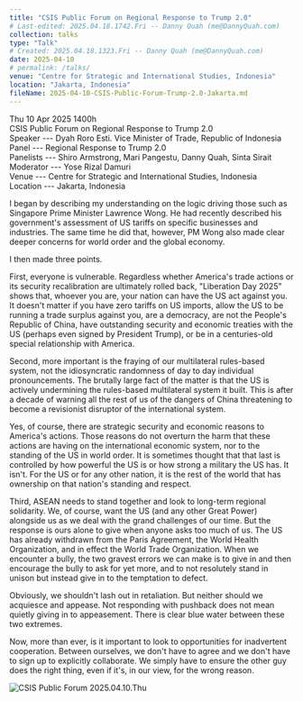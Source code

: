 ```yaml
---
title: "CSIS Public Forum on Regional Response to Trump 2.0"
# Last-edited: 2025.04.18.1742.Fri -- Danny Quah (me@DannyQuah.com)
collection: talks
type: "Talk"
# Created: 2025.04.18.1323.Fri -- Danny Quah (me@DannyQuah.com)
date: 2025-04-10
# permalink: /talks/
venue: "Centre for Strategic and International Studies, Indonesia"
location: "Jakarta, Indonesia"
fileName: 2025-04-10-CSIS-Public-Forum-Trump-2.0-Jakarta.md
---
```

Thu 10 Apr 2025 1400h  
CSIS Public Forum on Regional Response to Trump 2.0  
Speaker --- Dyah Roro Esti.  Vice Minister of Trade, Republic of Indonesia  
Panel --- Regional Response to Trump 2.0  
Panelists --- Shiro Armstrong, Mari Pangestu, Danny Quah, Sinta Sirait  
Moderator --- Yose Rizal Damuri  
Venue --- Centre for Strategic and International Studies, Indonesia  
Location --- Jakarta, Indonesia  

I began by describing my understanding on the logic driving those such as Singapore Prime Minister Lawrence Wong.  He had recently described his government's assessment of US tariffs on specific businesses and industries.  The same time he did that, however, PM Wong also made clear deeper concerns for world order and the global economy.  

I then made three points.  

First, everyone is vulnerable.  Regardless whether America's trade actions or its security recalibration are ultimately rolled back, "Liberation Day 2025" shows that, whoever you are, your nation can have the US act against you.  It doesn't matter if you have zero tariffs on US imports, allow the US to be running a trade surplus against you, are a democracy, are not the People's Republic of China, have outstanding security and economic treaties with the US (perhaps even signed by President Trump), or be in a centuries-old special relationship with America.  

Second, more important is the fraying of our multilateral rules-based system, not the idiosyncratic randomness of day to day individual pronouncements.  The brutally large fact of the matter is that the US is actively undermining the rules-based multilateral system it built.  This is after a decade of warning all the rest of us of the dangers of China threatening to become a revisionist disruptor of the international system.  

Yes, of course, there are strategic security and economic reasons to America's actions.  Those reasons do not overturn the harm that these actions are having on the international economic system, nor to the standing of the US in world order.  It is sometimes thought that that last is controlled by how powerful the US is or how strong a military the US has.  It isn't.  For the US or for any other nation, it is the rest of the world that has ownership on that nation's standing and respect.  

Third, ASEAN needs to stand together and look to long-term regional solidarity.  We, of course, want the US (and any other Great Power) alongside us as we deal with the grand challenges of our time.  But the response is ours alone to give when anyone asks too much of us.  The US has already withdrawn from the Paris Agreement, the World Health Organization, and in effect the World Trade Organization.  When we encounter a bully, the two gravest errors we can make is to give in and then encourage the bully to ask for yet more, and to not resolutely stand in unison but instead give in to the temptation to defect.  

Obviously, we shouldn't lash out in retaliation.  But neither should we acquiesce and appease.  Not responding with pushback does not mean quietly giving in to appeasement.  There is clear blue water between these two extremes.  

Now, more than ever, is it important to look to opportunities for inadvertent cooperation.  Between ourselves, we don't have to agree and we don't have to sign up to explicitly collaborate.  We simply have to ensure the other guy does the right thing, even if it's, in our view, for the wrong reason.  


![CSIS Public Forum 2025.04.10.Thu](http://DannyQuah.github.io/Storage/2025.04.10.Thu-CSIS-Public-Forum-Jakarta.jpg)

<!---
   Invisible section // 2025-04-10-CSIS-Public-Forum-Trump-2.0-Jakarta.md
-->

